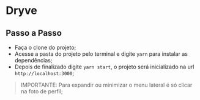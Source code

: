 # Dryve

## Passo a Passo

- Faça o clone do projeto;
- Acesse a pasta do projeto pelo terminal e digite ```yarn``` para instalar as dependências;
- Depois de finalizado digite ```yarn start```, o projeto será inicializado na url ```http://localhost:3000```;

> IMPORTANTE: Para expandir ou minimizar o menu lateral é só clicar na foto de perfil;
